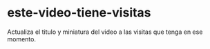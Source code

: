 # este-video-tiene-visitas
Actualiza el titulo y miniatura del video a las visitas que tenga en ese momento.
